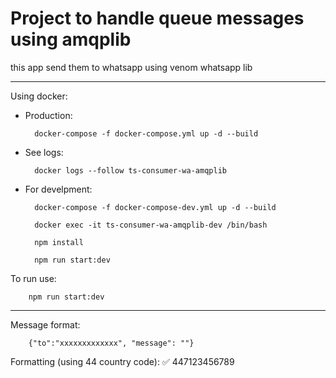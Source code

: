 # Project to handle queue messages using amqplib

this app send them to whatsapp using venom whatsapp lib



----
Using docker:

- Production:
        
        docker-compose -f docker-compose.yml up -d --build 
        
- See logs: 
        
        docker logs --follow ts-consumer-wa-amqplib
        
- For develpment:

        docker-compose -f docker-compose-dev.yml up -d --build

        docker exec -it ts-consumer-wa-amqplib-dev /bin/bash

        npm install

        npm run start:dev

To run use:

        npm run start:dev

----


Message format: 

        {"to":"xxxxxxxxxxxxx", "message": ""}


Formatting (using 44 country code):
✅  447123456789